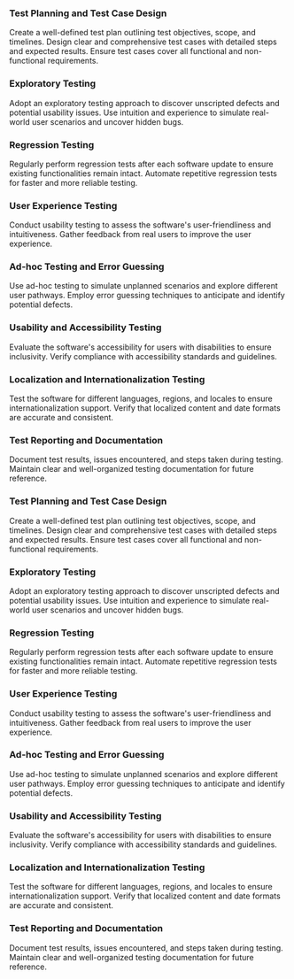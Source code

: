 

### Test Planning and Test Case Design

Create a well-defined test plan outlining test objectives, scope, and timelines. Design clear and comprehensive test cases with detailed steps and expected results. Ensure test cases cover all functional and non-functional requirements.

### Exploratory Testing

Adopt an exploratory testing approach to discover unscripted defects and potential usability issues. Use intuition and experience to simulate real-world user scenarios and uncover hidden bugs.

### Regression Testing

Regularly perform regression tests after each software update to ensure existing functionalities remain intact. Automate repetitive regression tests for faster and more reliable testing.

### User Experience Testing

Conduct usability testing to assess the software's user-friendliness and intuitiveness. Gather feedback from real users to improve the user experience.

### Ad-hoc Testing and Error Guessing

Use ad-hoc testing to simulate unplanned scenarios and explore different user pathways. Employ error guessing techniques to anticipate and identify potential defects.

### Usability and Accessibility Testing

Evaluate the software's accessibility for users with disabilities to ensure inclusivity. Verify compliance with accessibility standards and guidelines.

### Localization and Internationalization Testing

Test the software for different languages, regions, and locales to ensure internationalization support. Verify that localized content and date formats are accurate and consistent.

### Test Reporting and Documentation

Document test results, issues encountered, and steps taken during testing. Maintain clear and well-organized testing documentation for future reference.


### Test Planning and Test Case Design

Create a well-defined test plan outlining test objectives, scope, and timelines. Design clear and comprehensive test cases with detailed steps and expected results. Ensure test cases cover all functional and non-functional requirements.

### Exploratory Testing

Adopt an exploratory testing approach to discover unscripted defects and potential usability issues. Use intuition and experience to simulate real-world user scenarios and uncover hidden bugs.

### Regression Testing

Regularly perform regression tests after each software update to ensure existing functionalities remain intact. Automate repetitive regression tests for faster and more reliable testing.

### User Experience Testing

Conduct usability testing to assess the software's user-friendliness and intuitiveness. Gather feedback from real users to improve the user experience.

### Ad-hoc Testing and Error Guessing

Use ad-hoc testing to simulate unplanned scenarios and explore different user pathways. Employ error guessing techniques to anticipate and identify potential defects.

### Usability and Accessibility Testing

Evaluate the software's accessibility for users with disabilities to ensure inclusivity. Verify compliance with accessibility standards and guidelines.

### Localization and Internationalization Testing

Test the software for different languages, regions, and locales to ensure internationalization support. Verify that localized content and date formats are accurate and consistent.

### Test Reporting and Documentation

Document test results, issues encountered, and steps taken during testing. Maintain clear and well-organized testing documentation for future reference.
